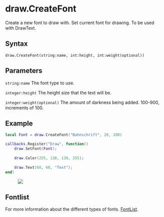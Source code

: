 # draw.CreateFont
Create a new font to draw with. Set current font for drawing. To be used with DrawText.

## Syntax
```
draw.CreateFont(string:name, int:height, int:weight(optional))
```

## Parameters
```string:name``` The font type to use.

```integer:height``` The height size that the text will be.

```integer:weight(optional)``` The amount of darkness being added. 100-900, increments of 100.


## Example
```lua
local Font = draw.CreateFont("Bahnschrift", 20, 100)

callbacks.Register("Draw", function()
    draw.SetFont(Font);
	
	draw.Color(255, 138, 130, 255);
	
	draw.Text(60, 60, "Text");
end)
```

<figure>
  <img src="/kb/lua/docs/library/draw/createfont.png"/>
</figure>

## Fontlist
For more information about the different types of fonts.
[FontList](/kb/lua/docs/library/draw/fontlist/).